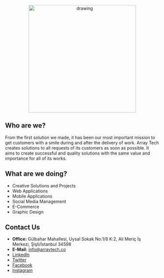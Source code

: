 <div align="center">
  <img src="https://arraytech.co/wp-content/themes/arraytech/assets/img/array-logo-big.png" alt="drawing" width="350"/>
</div>
<h2>Who are we?</h2>
  <p>From the first solution we made, it has been our most important mission to get customers with a smile during and after the delivery of work. Array Tech creates solutions to all requests of its customers as soon as possible. It aims to create successful and quality solutions with the same value and importance for all of its works.</p>

<h2>What are we doing?</h2>
<ul>
  <li>Creative Solutions and Projects</li>
  <li>Web Applications</li>
  <li>Mobile Applications</li>
  <li>Social Media Management</li>
  <li>E-Commerce</li>
  <li>Graphic Design</li>
</ul>

<h2>Contact Us</h2>
<ul>
  <li><b>Office:</b> Gülbahar Mahallesi, Uysal Sokak No:1/8 K:2, Ali Meriç İş Merkezi, Şişli/İstanbul 34598</li>
  <li><b>E-Mail:</b> <a href="mailto:info@arraytech.co">info@arraytech.co</a></li>
  <li><a href="https://tr.linkedin.com/company/array-tech">LinkedIn</a></li>
  <li><a href="https://twitter.com/arraytechco">Twitter</a></li>
  <li><a href="https://www.facebook.com/arraytechco/">Facebook</a></li>
  <li><a href="https://www.instagram.com/arraytechco/">Instagram</a></li>
</ul>
